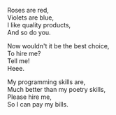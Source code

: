 Roses are red,  
Violets are blue,  
I like quality products,  
And so do you.  

Now wouldn't it be the best choice,  
To hire me?  
Tell me!  
Heee.  

My programming skills are,  
Much better than my poetry skills,  
Please hire me,  
So I can pay my bills.
